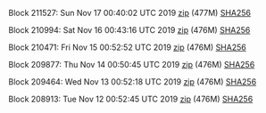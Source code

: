 Block 211527: Sun Nov 17 00:40:02 UTC 2019 [zip](https://dash-bootstrap.ams3.digitaloceanspaces.com/testnet/2019-11-17/bootstrap.dat.zip) (477M) [SHA256](https://dash-bootstrap.ams3.digitaloceanspaces.com/testnet/2019-11-17/sha256.txt)

Block 210994: Sat Nov 16 00:43:16 UTC 2019 [zip](https://dash-bootstrap.ams3.digitaloceanspaces.com/testnet/2019-11-16/bootstrap.dat.zip) (476M) [SHA256](https://dash-bootstrap.ams3.digitaloceanspaces.com/testnet/2019-11-16/sha256.txt)

Block 210471: Fri Nov 15 00:52:52 UTC 2019 [zip](https://dash-bootstrap.ams3.digitaloceanspaces.com/testnet/2019-11-15/bootstrap.dat.zip) (476M) [SHA256](https://dash-bootstrap.ams3.digitaloceanspaces.com/testnet/2019-11-15/sha256.txt)

Block 209877: Thu Nov 14 00:50:45 UTC 2019 [zip](https://dash-bootstrap.ams3.digitaloceanspaces.com/testnet/2019-11-14/bootstrap.dat.zip) (476M) [SHA256](https://dash-bootstrap.ams3.digitaloceanspaces.com/testnet/2019-11-14/sha256.txt)

Block 209464: Wed Nov 13 00:52:18 UTC 2019 [zip](https://dash-bootstrap.ams3.digitaloceanspaces.com/testnet/2019-11-13/bootstrap.dat.zip) (476M) [SHA256](https://dash-bootstrap.ams3.digitaloceanspaces.com/testnet/2019-11-13/sha256.txt)

Block 208913: Tue Nov 12 00:52:45 UTC 2019 [zip](https://dash-bootstrap.ams3.digitaloceanspaces.com/testnet/2019-11-12/bootstrap.dat.zip) (476M) [SHA256](https://dash-bootstrap.ams3.digitaloceanspaces.com/testnet/2019-11-12/sha256.txt)
